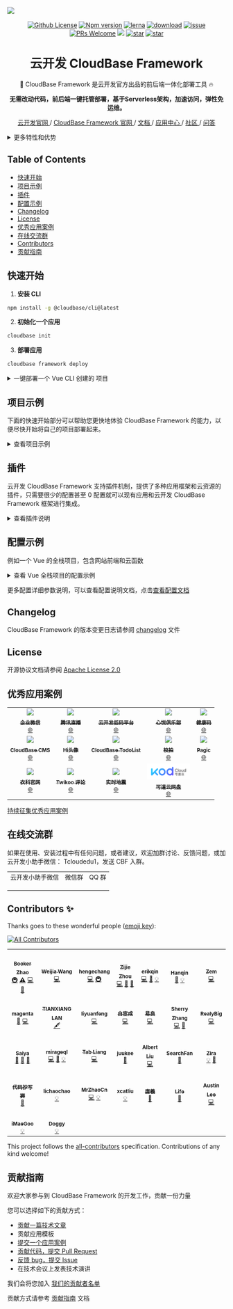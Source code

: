 <a href="https://github.com/Tencent/cloudbase-framework">![](https://main.qcloudimg.com/raw/d0f4f8cf03d1267c396eb4cf3570031b.png)</a>

<p align="center"><a href="/Tencent/cloudbase-framework/blob/master/LICENSE"><img src="https://img.shields.io/badge/license-Apache--2.0-blue" alt="Github License"></a> <a href="https://www.npmjs.com/package/@cloudbase/framework-core" rel="nofollow"><img src="https://img.shields.io/npm/v/@cloudbase/framework-core" alt="Npm version"></a> <a href="https://lernajs.io/" rel="nofollow"><img src="https://img.shields.io/badge/maintained%20with-lerna-cc00ff.svg" alt="lerna"></a> <a href="https://www.npmjs.com/package/@cloudbase/cli" rel="nofollow"><img src="https://img.shields.io/npm/dw/@cloudbase/framework-core" alt="download"></a> <a href="https://github.com/Tencent/cloudbase-framework/issues"><img src="https://img.shields.io/github/issues/Tencent/cloudbase-framework" alt="issue"></a> <a href="https://github.com/Tencent/cloudbase-framework/pulls"><img alt="PRs Welcome" src="https://img.shields.io/badge/PRs-welcome-brightgreen.svg"></a> <a href="https://github.com/Tencent/cloudbase-framework/actions?query=workflow%3ABaseline-Init"><img src="https://github.com/Tencent/cloudbase-framework/workflows/Baseline-Init/badge.svg"></a> <a href='https://gitee.com/TencentCloudBase/cloudbase-framework/stargazers'><img src='https://gitee.com/TencentCloudBase/cloudbase-framework/badge/star.svg?theme=dark' alt='star'></img></a> <a href="https://github.com/Tencent/cloudbase-framework"><img alt="star" src="https://img.shields.io/github/stars/Tencent/cloudbase-framework?style=social" ></a>
</p>
  
<h1 align="center">云开发 CloudBase Framework</h1>
<p align="center">
🚀 CloudBase Framework 是云开发官方出品的前后端一体化部署工具 🔥
</p>

<p align="center">
<b>无需改动代码，前后端一键托管部署，基于Serverless架构，加速访问，弹性免运维。</b>
</p>

<p align="center">
  <a href="https://cloudbase.net" target="_blank">
    云开发官网
  </a>
  / 
  <a href="https://cloudbase.net/framework.html" target="_blank">
    CloudBase Framework 官网
  </a>
  /
  <a href="https://docs.cloudbase.net/framework/" target="_blank">
    文档
  </a>
  / 
  <a href="https://cloudbase.net/marketplace.html" target="_blank">
    应用中心
  </a>
  /
  <a href="https://cloudbase.net/community.html" target="_blank">
    社区
  </a>
  /
  <a href="https://support.qq.com/products/148793" target="_blank">
    问答
  </a>
</p>

<details>
<summary>更多特性和优势</summary>

![](https://main.qcloudimg.com/raw/2e1f83c30bdea819b3a7d0c098353c9b.png)

![](https://main.qcloudimg.com/raw/ac39db57bcadce1a47d490935bd46c79.png)

![](https://main.qcloudimg.com/raw/18f05eadb428fb281a8ff78ae79087fe.png)

![](https://main.qcloudimg.com/raw/c821f21c3ff43d26db39cadf85957e94.png)

</details>

## Table of Contents

- [快速开始](#quick-start)
- [项目示例](#examples)
- [插件](#plugins)
- [配置示例](#conf)
- [Changelog](#changelog)
- [License](#license)
- [优秀应用案例](#user)
- [在线交流群](#community)
- [Contributors](#contributor)
- [贡献指南](#contribute)

## <a name="quick-start"></a> 快速开始

1. **安装 CLI**

```bash
npm install -g @cloudbase/cli@latest
```

2. **初始化一个应用**

```bash
cloudbase init
```

3. **部署应用**

```bash
cloudbase framework deploy
```

<details>
 <summary>一键部署一个 Vue CLI 创建的 项目</summary>

![](https://6678-fx-1259727701.tcb.qcloud.la/ezgif-4-ee79409c8665.gif)

</details>

## <a name="examples"></a>项目示例

下面的快速开始部分可以帮助您更快地体验 CloudBase Framework 的能力，以便尽快开始将自己的项目部署起来。

<details>
 <summary>查看项目示例</summary>

每一个例子都提供了一个 **部署按钮**，可以点击之后在云端一键部署，将应用安装在您的腾讯云开发环境中。同时我们也提供了对应的源代码，可以查看源代码，Clone 或者下载项目到本地进行修改，在本地通过 CloudBase CLI 进行一键部署。

<!-- START mdmod {replace: apps} -->
<table>

  <tr><td style="vertical-align: top;">
              <a target="_blank" style="min-height:100px; display:block;" href="https://github.com/TencentCloudBase-Marketplace/jenkins/tree/master/"><img width="80px;" src="https://7163-qcloud-tcb-console-1258344699.tcb.qcloud.la/cloudbase-cms/upload/2020-11-03/2nuqw5gbavvbp60r07ekxtq0r703a3tn-logo.png">
              <br />
              <b>Jenkins <img height="20px;" src="https://main.qcloudimg.com/raw/210d07b1f37b4483c116637e5830a804.svg"></b></a><br/>
              <p style="min-height: 60px;">Jenkins 是一个独立的开源软件项目，是基于 Java 开发的一种持续集成工具，用于监控持续重复的工作，旨在提供一个开放易用的软件平台，使软件的持续集成变成可能。 ，使用云托管,CFS云资源</p>
              <a href="https://console.cloud.tencent.com/tcb/env/index?action=CreateAndDeployCloudBaseProject&appUrl=https://github.com/TencentCloudBase-Marketplace/jenkins&workDir=" target="_blank"><img src="https://main.qcloudimg.com/raw/67f5a389f1ac6f3b4d04c7256438e44f.svg"/></a>
              <a target="_blank" href="https://github.com/TencentCloudBase-Marketplace/jenkins/tree/master/">
              </a>
              </td><td style="vertical-align: top;">
              <a target="_blank" style="min-height:100px; display:block;" href="https://github.com/TencentCloudBase/cloudbase-templates/tree/master/go-starter"><img width="80px;" src="https://7163-qcloud-tcb-console-1258344699.tcb.qcloud.la/uploads/1600676354450.png">
              <br />
              <b>Go 云函数 <img height="20px;" src="https://main.qcloudimg.com/raw/210d07b1f37b4483c116637e5830a804.svg"></b></a><br/>
              <p style="min-height: 60px;">快速搭建一个基于 GO 语言的简单、可靠、高效的应用 ，使用云函数云资源</p>
              <a href="https://console.cloud.tencent.com/tcb/env/index?action=CreateAndDeployCloudBaseProject&appUrl=https://github.com/TencentCloudBase/cloudbase-templates&workDir=go-starter" target="_blank"><img src="https://main.qcloudimg.com/raw/67f5a389f1ac6f3b4d04c7256438e44f.svg"/></a>
              <a target="_blank" href="https://github.com/TencentCloudBase/cloudbase-templates/tree/master/go-starter">
              </a>
              </td>
</tr>

  <tr><td style="vertical-align: top;">
              <a target="_blank" style="min-height:100px; display:block;" href="https://github.com/TencentCloudBase/cloudbase-templates/tree/master/java-starter"><img width="80px;" src="https://7163-qcloud-tcb-console-1258344699.tcb.qcloud.la/uploads/1600663876737.png">
              <br />
              <b>Java 云函数示例 <img height="20px;" src="https://main.qcloudimg.com/raw/210d07b1f37b4483c116637e5830a804.svg"></b></a><br/>
              <p style="min-height: 60px;">快速构建开放、极简 Java 应用框架 ，使用云函数云资源</p>
              <a href="https://console.cloud.tencent.com/tcb/env/index?action=CreateAndDeployCloudBaseProject&appUrl=https://github.com/TencentCloudBase/cloudbase-templates&workDir=java-starter" target="_blank"><img src="https://main.qcloudimg.com/raw/67f5a389f1ac6f3b4d04c7256438e44f.svg"/></a>
              <a target="_blank" href="https://github.com/TencentCloudBase/cloudbase-templates/tree/master/java-starter">
              </a>
              </td><td style="vertical-align: top;">
              <a target="_blank" style="min-height:100px; display:block;" href="https://github.com/TencentCloudBase/cloudbase-templates/tree/master/php-starter"><img width="80px;" src="https://7163-qcloud-tcb-console-1258344699.tcb.qcloud.la/uploads/1600662775076.png">
              <br />
              <b>PHP 云函数示例 <img height="20px;" src="https://main.qcloudimg.com/raw/210d07b1f37b4483c116637e5830a804.svg"></b></a><br/>
              <p style="min-height: 60px;">快速构建灵活、高效的 PHP 应用框架 ，使用云函数云资源</p>
              <a href="https://console.cloud.tencent.com/tcb/env/index?action=CreateAndDeployCloudBaseProject&appUrl=https://github.com/TencentCloudBase/cloudbase-templates&workDir=php-starter" target="_blank"><img src="https://main.qcloudimg.com/raw/67f5a389f1ac6f3b4d04c7256438e44f.svg"/></a>
              <a target="_blank" href="https://github.com/TencentCloudBase/cloudbase-templates/tree/master/php-starter">
              </a>
              </td>
</tr>

  <tr><td style="vertical-align: top;">
              <a target="_blank" style="min-height:100px; display:block;" href="https://github.com/TencentCloudBase/cloudbase-templates/tree/master/taro-starter"><img width="80px;" src="https://7163-qcloud-tcb-console-1258344699.tcb.qcloud.la/uploads/1600672235661.png">
              <br />
              <b>Taro 应用 <img height="20px;" src="https://main.qcloudimg.com/raw/210d07b1f37b4483c116637e5830a804.svg"></b></a><br/>
              <p style="min-height: 60px;">快速构建 Taro 全栈应用框架 ，使用云函数, 静态托管云资源</p>
              <a href="https://console.cloud.tencent.com/tcb/env/index?action=CreateAndDeployCloudBaseProject&appUrl=https://github.com/TencentCloudBase/cloudbase-templates&workDir=taro-starter" target="_blank"><img src="https://main.qcloudimg.com/raw/67f5a389f1ac6f3b4d04c7256438e44f.svg"/></a>
              <a target="_blank" href="https://github.com/TencentCloudBase/cloudbase-templates/tree/master/taro-starter">
              </a>
              </td><td style="vertical-align: top;">
              <a target="_blank" style="min-height:100px; display:block;" href="https://github.com/TencentCloudBase/cloudbase-templates/tree/master/omi-starter"><img width="80px;" src="https://7163-qcloud-tcb-console-1258344699.tcb.qcloud.la/uploads/1600670706144.svg">
              <br />
              <b>Omi 应用 <img height="20px;" src="https://main.qcloudimg.com/raw/210d07b1f37b4483c116637e5830a804.svg"></b></a><br/>
              <p style="min-height: 60px;">快速构建一个跨框架的 Omi 应用 ，使用云函数, 静态托管云资源</p>
              <a href="https://console.cloud.tencent.com/tcb/env/index?action=CreateAndDeployCloudBaseProject&appUrl=https://github.com/TencentCloudBase/cloudbase-templates&workDir=omi-starter" target="_blank"><img src="https://main.qcloudimg.com/raw/67f5a389f1ac6f3b4d04c7256438e44f.svg"/></a>
              <a target="_blank" href="https://github.com/TencentCloudBase/cloudbase-templates/tree/master/omi-starter">
              </a>
              </td>
</tr>

  <tr><td style="vertical-align: top;">
              <a target="_blank" style="min-height:100px; display:block;" href="https://github.com/TencentCloudBase/cloudbase-templates/tree/master/dart"><img width="80px;" src="https://7163-qcloud-tcb-console-1258344699.tcb.qcloud.la/uploads/1600665868642.png">
              <br />
              <b>Aqueduct (Dart Server) 云托管 <img height="20px;" src="https://main.qcloudimg.com/raw/210d07b1f37b4483c116637e5830a804.svg"></b></a><br/>
              <p style="min-height: 60px;">快速构建一个包含多线程 HTTP 服务器框架的 Aqueduct 云托管实例 ，使用云数据库, 云托管云资源</p>
              <a href="https://console.cloud.tencent.com/tcb/env/index?action=CreateAndDeployCloudBaseProject&appUrl=https://github.com/TencentCloudBase/cloudbase-templates&workDir=dart" target="_blank"><img src="https://main.qcloudimg.com/raw/67f5a389f1ac6f3b4d04c7256438e44f.svg"/></a>
              <a target="_blank" href="https://github.com/TencentCloudBase/cloudbase-templates/tree/master/dart">
              </a>
              </td><td style="vertical-align: top;">
              <a target="_blank" style="min-height:100px; display:block;" href="https://github.com/TencentCloudBase-Marketplace/nextcloud/tree/master/"><img width="80px;" src="https://7163-qcloud-tcb-console-1258344699.tcb.qcloud.la/cloudbase-cms/upload/2020-11-03/y9xcq0xi631eszidmmsiih3inspwl83b-logo.png">
              <br />
              <b>Nextcloud <img height="20px;" src="https://main.qcloudimg.com/raw/210d07b1f37b4483c116637e5830a804.svg"></b></a><br/>
              <p style="min-height: 60px;">Nextcloud 是一套个人云存储解决方案，内置了图片相册、日历联系人、文件管理、RSS 阅读等丰富的应用。 ，使用云托管,CynosDB,CFS云资源</p>
              <a href="https://console.cloud.tencent.com/tcb/env/index?action=CreateAndDeployCloudBaseProject&appUrl=https://github.com/TencentCloudBase-Marketplace/nextcloud&workDir=" target="_blank"><img src="https://main.qcloudimg.com/raw/67f5a389f1ac6f3b4d04c7256438e44f.svg"/></a>
              <a target="_blank" href="https://github.com/TencentCloudBase-Marketplace/nextcloud/tree/master/">
              </a>
              </td>
</tr>

  <tr><td style="vertical-align: top;">
              <a target="_blank" style="min-height:100px; display:block;" href="https://github.com/TencentCloudBase/cloudbase-templates/tree/master/vuepress"><img width="80px;" src="https://7163-qcloud-tcb-console-1258344699.tcb.qcloud.la/uploads/1600664138327.png">
              <br />
              <b>VuePress 网站应用 <img height="20px;" src="https://main.qcloudimg.com/raw/210d07b1f37b4483c116637e5830a804.svg"></b></a><br/>
              <p style="min-height: 60px;">快速构建基于 VuePress 的网站应用 ，使用静态托管云资源</p>
              <a href="https://console.cloud.tencent.com/tcb/env/index?action=CreateAndDeployCloudBaseProject&appUrl=https://github.com/TencentCloudBase/cloudbase-templates&workDir=vuepress" target="_blank"><img src="https://main.qcloudimg.com/raw/67f5a389f1ac6f3b4d04c7256438e44f.svg"/></a>
              <a target="_blank" href="https://github.com/TencentCloudBase/cloudbase-templates/tree/master/vuepress">
              </a>
              </td><td style="vertical-align: top;">
              <a target="_blank" style="min-height:100px; display:block;" href="https://github.com/TencentCloudBase/cloudbase-templates/tree/master/nest-starter"><img width="80px;" src="https://7163-qcloud-tcb-console-1258344699.tcb.qcloud.la/uploads/1600434436206.png">
              <br />
              <b>Nest 应用 <img height="20px;" src="https://main.qcloudimg.com/raw/210d07b1f37b4483c116637e5830a804.svg"></b></a><br/>
              <p style="min-height: 60px;">快速构建一种渐进式的 Node.js 框架，用于构建高效、可靠、可扩展的服务器端应用 ，使用云函数云资源</p>
              <a href="https://console.cloud.tencent.com/tcb/env/index?action=CreateAndDeployCloudBaseProject&appUrl=https://github.com/TencentCloudBase/cloudbase-templates&workDir=nest-starter" target="_blank"><img src="https://main.qcloudimg.com/raw/67f5a389f1ac6f3b4d04c7256438e44f.svg"/></a>
              <a target="_blank" href="https://github.com/TencentCloudBase/cloudbase-templates/tree/master/nest-starter">
              </a>
              </td>
</tr>

  <tr><td style="vertical-align: top;">
              <a target="_blank" style="min-height:100px; display:block;" href="https://github.com/TencentCloudBase/cloudbase-templates/tree/master/egg-starter"><img width="80px;" src="https://7163-qcloud-tcb-console-1258344699.tcb.qcloud.la/uploads/1600661476916.png">
              <br />
              <b>Egg 应用 <img height="20px;" src="https://main.qcloudimg.com/raw/210d07b1f37b4483c116637e5830a804.svg"></b></a><br/>
              <p style="min-height: 60px;">快速构建基于 Node.js 和 Koa 的 Egg 企业框架及应用 ，使用云函数云资源</p>
              <a href="https://console.cloud.tencent.com/tcb/env/index?action=CreateAndDeployCloudBaseProject&appUrl=https://github.com/TencentCloudBase/cloudbase-templates&workDir=egg-starter" target="_blank"><img src="https://main.qcloudimg.com/raw/67f5a389f1ac6f3b4d04c7256438e44f.svg"/></a>
              <a target="_blank" href="https://github.com/TencentCloudBase/cloudbase-templates/tree/master/egg-starter">
              </a>
              </td><td style="vertical-align: top;">
              <a target="_blank" style="min-height:100px; display:block;" href="https://github.com/TencentCloudBase/cloudbase-templates/tree/master/next-ssr"><img width="80px;" src="https://7163-qcloud-tcb-console-1258344699.tcb.qcloud.la/uploads/1600742226934.png">
              <br />
              <b>Next SSR 应用 <img height="20px;" src="https://main.qcloudimg.com/raw/210d07b1f37b4483c116637e5830a804.svg"></b></a><br/>
              <p style="min-height: 60px;">快速构建一个简单、智能、静态和服务器混合渲染的应用框架 ，使用云函数, 静态托管云资源</p>
              <a href="https://console.cloud.tencent.com/tcb/env/index?action=CreateAndDeployCloudBaseProject&appUrl=https://github.com/TencentCloudBase/cloudbase-templates&workDir=next-ssr" target="_blank"><img src="https://main.qcloudimg.com/raw/67f5a389f1ac6f3b4d04c7256438e44f.svg"/></a>
              <a target="_blank" href="https://github.com/TencentCloudBase/cloudbase-templates/tree/master/next-ssr">
              </a>
              </td>
</tr>

  <tr><td style="vertical-align: top;">
              <a target="_blank" style="min-height:100px; display:block;" href="https://github.com/TencentCloudBase/cloudbase-templates/tree/master/express-starter"><img width="80px;" src="https://7163-qcloud-tcb-console-1258344699.tcb.qcloud.la/uploads/1600680114724.png">
              <br />
              <b>Express 应用 <img height="20px;" src="https://main.qcloudimg.com/raw/210d07b1f37b4483c116637e5830a804.svg"></b></a><br/>
              <p style="min-height: 60px;">快速构建开放、极简 Web 应用框架 ，使用云函数云资源</p>
              <a href="https://console.cloud.tencent.com/tcb/env/index?action=CreateAndDeployCloudBaseProject&appUrl=https://github.com/TencentCloudBase/cloudbase-templates&workDir=express-starter" target="_blank"><img src="https://main.qcloudimg.com/raw/67f5a389f1ac6f3b4d04c7256438e44f.svg"/></a>
              <a target="_blank" href="https://github.com/TencentCloudBase/cloudbase-templates/tree/master/express-starter">
              </a>
              </td><td style="vertical-align: top;">
              <a target="_blank" style="min-height:100px; display:block;" href="https://github.com/TencentCloudBase-Marketplace/bitwarden/tree/master/"><img width="80px;" src="https://7163-qcloud-tcb-console-1258344699.tcb.qcloud.la/cloudbase-cms/upload/2020-11-03/tkihwimznvpge0lg1i8d96bjo3cr3hiz-logo.png">
              <br />
              <b>Bitwarden <img height="20px;" src="https://main.qcloudimg.com/raw/210d07b1f37b4483c116637e5830a804.svg"></b></a><br/>
              <p style="min-height: 60px;">Bitwarden 是一款自由且开源的密码管理服务，用户可在加密的保管库中存储敏感信息（例如网站登录凭据）。Bitwarden 平台提供有多种客户端应用程序，包括网页用户界面、桌面应用，浏览器扩展、移动应用以及命令行界面。 ，使用云托管,CFS云资源</p>
              <a href="https://console.cloud.tencent.com/tcb/env/index?action=CreateAndDeployCloudBaseProject&appUrl=https://github.com/TencentCloudBase-Marketplace/bitwarden&workDir=" target="_blank"><img src="https://main.qcloudimg.com/raw/67f5a389f1ac6f3b4d04c7256438e44f.svg"/></a>
              <a target="_blank" href="https://github.com/TencentCloudBase-Marketplace/bitwarden/tree/master/">
              </a>
              </td>
</tr>

</table>

点击进入[应用中心](https://cloudbase.net/marketplace.html)查看更多应用

<!-- END mdmod -->

</details>

## <a name="plugins"></a>插件

云开发 CloudBase Framework 支持插件机制，提供了多种应用框架和云资源的插件，只需要很少的配置甚至 0 配置就可以现有应用和云开发 CloudBase Framework 框架进行集成。

<details>
 <summary>查看插件说明</summary

插件可以处理应用中的一些独立单元的构建、部署、开发、调试等流程。例如 website 插件可以处理静态网站等单元，node 插件可以处理 koa 、express 等 node 应用。插件可以组合使用。

插件的配置写在 cloudbaserc 文件中，目前仅支持 JSON 文件，后续会支持 YAML。

请参考完整的[插件文档](https://docs.cloudbase.net/framework/plugins/)

插件的配置可以手动填写，也可以自动生成，目前针对前端框架支持自动识别填写插件。

### 自动检测生成插件配置流程

可以在项目目录下直接运行 `cloudbase` 命令进行自动检测生成插件配置文件并部署

```
cloudbase


✔ 是否使用云开发部署当前项目 <Projects/test/test-vue> ？ (Y/n) · true
✔ 选择关联环境 · webpage - [webpage:按量计费]
   ______ __                   __ ____
  / ____// /____   __  __ ____/ // __ ) ____ _ _____ ___
 / /    / // __ \ / / / // __  // __  |/ __ `// ___// _ \
/ /___ / // /_/ // /_/ // /_/ // /_/ // /_/ /(__  )/  __/
\_________\____/ \__,_/ \__,_//_____/ \__,_//____/ \___/       __
   / ____/_____ ____ _ ____ ___   ___  _      __ ____   _____ / /__
  / /_   / ___// __ `// __ `__ \ / _ \| | /| / // __ \ / ___// //_/
 / __/  / /   / /_/ // / / / / //  __/| |/ |/ // /_/ // /   / ,<
/_/    /_/    \__,_//_/ /_/ /_/ \___/ |__/|__/ \____//_/   /_/|_|


 CloudBase Framework  info     Version v1.2.10
 CloudBase Framework  info     Github: https://github.com/Tencent/cloudbase-framework

 CloudBase Framework  info     EnvId webpage
? 检测到当前项目包含 Vue.js 项目

  🔨 构建脚本 `npm run build`
  📦 本地静态文件目录 `dist`

  是否需要修改默认配置 No
? 请输入应用唯一标识(支持大小写字母数字及连字符, 同一账号下不能相同) test-vue
? 是否需要保存当前项目配置，保存配置之后下次不会再次询问 Yes
 CloudBase Framework  info     📦 install plugins
```

### 目前支持的插件列表

<!-- START mdmod {replace: plugins} -->

| 插件链接                                                                                                                                                                                                 | 插件                                                                                                                                    | 最新版本                                                                                                                                                  | 插件介绍                                            |
| -------------------------------------------------------------------------------------------------------------------------------------------------------------------------------------------------------- | --------------------------------------------------------------------------------------------------------------------------------------- | --------------------------------------------------------------------------------------------------------------------------------------------------------- | --------------------------------------------------- |
| <a href="https://github.com/Tencent/cloudbase-framework/tree/master/packages/framework-plugin-website"><img width="200" src="https://main.qcloudimg.com/raw/abbc0f23ee92e8f4665ab316b6126d33.jpg"></a>   | [@cloudbase/framework-plugin-website](https://github.com/Tencent/cloudbase-framework/tree/master/packages/framework-plugin-website)     | [![Npm version](https://img.shields.io/npm/v/@cloudbase/framework-plugin-website)](https://www.npmjs.com/package/@cloudbase/framework-plugin-website)     | 一键部署网站应用                                    |
| <a href="https://github.com/Tencent/cloudbase-framework/tree/master/packages/framework-plugin-node"><img width="200" src="https://main.qcloudimg.com/raw/80526dcba2f27ed2619ac43b9b623d5a.jpg"></a>      | [@cloudbase/framework-plugin-node](https://github.com/Tencent/cloudbase-framework/tree/master/packages/framework-plugin-node)           | [![Npm version](https://img.shields.io/npm/v/@cloudbase/framework-plugin-node)](https://www.npmjs.com/package/@cloudbase/framework-plugin-node)           | 一键部署 Node 应用（支持底层部署为函数或者 云托管） |
| <a href="https://github.com/Tencent/cloudbase-framework/tree/master/packages/framework-plugin-nuxt"><img width="200" src="https://main.qcloudimg.com/raw/6d48ab8bc29c38558cd258b28b14f94e.jpg"></a>      | [@cloudbase/framework-plugin-nuxt](https://github.com/Tencent/cloudbase-framework/tree/master/packages/framework-plugin-nuxt)           | [![Npm version](https://img.shields.io/npm/v/@cloudbase/framework-plugin-nuxt)](https://www.npmjs.com/package/@cloudbase/framework-plugin-nuxt)           | 一键部署 Nuxt SSR 应用                              |
| <a href="https://github.com/Tencent/cloudbase-framework/tree/master/packages/framework-plugin-function"><img width="200" src="https://main.qcloudimg.com/raw/2cd529a816464f59684515f73b0a5622.jpg"></a>  | [@cloudbase/framework-plugin-function](https://github.com/Tencent/cloudbase-framework/tree/master/packages/framework-plugin-function)   | [![Npm version](https://img.shields.io/npm/v/@cloudbase/framework-plugin-function)](https://www.npmjs.com/package/@cloudbase/framework-plugin-function)   | 一键部署函数资源                                    |
| <a href="https://github.com/Tencent/cloudbase-framework/tree/master/packages/framework-plugin-container"><img width="200" src="https://main.qcloudimg.com/raw/7e5e467a45bdfb5f5f4cc2eb27ea71bb.jpg"></a> | [@cloudbase/framework-plugin-container](https://github.com/Tencent/cloudbase-framework/tree/master/packages/framework-plugin-container) | [![Npm version](https://img.shields.io/npm/v/@cloudbase/framework-plugin-container)](https://www.npmjs.com/package/@cloudbase/framework-plugin-container) | 一键部署云托管容器服务                              |
| <a href="https://github.com/Tencent/cloudbase-framework/tree/master/packages/framework-plugin-dart"><img width="200" src="https://main.qcloudimg.com/raw/fabde81e6232f0eccf4914721ee2a55c.jpg"></a>      | [@cloudbase/framework-plugin-dart](https://github.com/Tencent/cloudbase-framework/tree/master/packages/framework-plugin-dart)           | [![Npm version](https://img.shields.io/npm/v/@cloudbase/framework-plugin-dart)](https://www.npmjs.com/package/@cloudbase/framework-plugin-dart)           | 一键部署 Dart 应用                                  |
| <a href="https://github.com/Tencent/cloudbase-framework/tree/master/packages/framework-plugin-database"><img width="200" src="https://main.qcloudimg.com/raw/41a9bd0e62c638ab40cb8b8cba26696b.jpg"></a>  | [@cloudbase/framework-plugin-database](https://github.com/Tencent/cloudbase-framework/tree/master/packages/framework-plugin-database)   | [![Npm version](https://img.shields.io/npm/v/@cloudbase/framework-plugin-database)](https://www.npmjs.com/package/@cloudbase/framework-plugin-database)   | 一键声明式部署云开发 NoSQL 云数据库                 |
| <a href="https://github.com/Tencent/cloudbase-framework/tree/master/packages/framework-plugin-deno"><img width="200" src="https://main.qcloudimg.com/raw/70429911e53a56366c39e11f5596e790.jpg"></a>      | [@cloudbase/framework-plugin-deno](https://github.com/Tencent/cloudbase-framework/tree/master/packages/framework-plugin-deno)           | [![Npm version](https://img.shields.io/npm/v/@cloudbase/framework-plugin-deno)](https://www.npmjs.com/package/@cloudbase/framework-plugin-deno)           | 一键部署 Deno 应用                                  |
| <a href="https://github.com/Tencent/cloudbase-framework/tree/master/packages/framework-plugin-next"><img width="200" src="https://main.qcloudimg.com/raw/484de9a30676fb6ede6078622eea0274.png"></a>      | [@cloudbase/framework-plugin-next](https://github.com/Tencent/cloudbase-framework/tree/master/packages/framework-plugin-next)           | [![Npm version](https://img.shields.io/npm/v/@cloudbase/framework-plugin-next)](https://www.npmjs.com/package/@cloudbase/framework-plugin-next)           | 一键部署 Next SSR 应用                              |
| <a href="https://github.com/Tencent/cloudbase-framework/tree/master/packages/framework-plugin-mp"><img width="200" src="https://main.qcloudimg.com/raw/3de9cef4b6ac7c72f9519f13d063fc13.jpg"></a>        | [@cloudbase/framework-plugin-mp](https://github.com/Tencent/cloudbase-framework/tree/master/packages/framework-plugin-mp)               | [![Npm version](https://img.shields.io/npm/v/@cloudbase/framework-plugin-mp)](https://www.npmjs.com/package/@cloudbase/framework-plugin-mp)               | 一键部署微信小程序应用                              |
| <a href="https://github.com/Tencent/cloudbase-framework/tree/master/packages/framework-plugin-auth"><img width="200" src="https://main.qcloudimg.com/raw/8f7534f7f3a3f3a8df2cf861040f6a8c.jpg"></a>      | [@cloudbase/framework-plugin-auth](https://github.com/Tencent/cloudbase-framework/tree/master/packages/framework-plugin-auth)           | [![Npm version](https://img.shields.io/npm/v/@cloudbase/framework-plugin-auth)](https://www.npmjs.com/package/@cloudbase/framework-plugin-auth)           | 一键设置登录配置                                    |

<!-- 新增/删除/修改插件信息，请修改 community/plugins/index.json，然后执行 npm run build:markdown-->

<!-- END mdmod -->

</details>

## <a name="conf"></a> 配置示例

例如一个 Vue 的全栈项目，包含网站前端和云函数

<details>
 <summary>查看 Vue 全栈项目的配置示例</summary>

可以在在项目下手动创建一个 `cloudbaserc.json`，填写如下配置文件，调用 `cloudbase framework deploy` 进行部署

或者直接运行 `cloudbase` 来进行自动检测并部署

```json
{
  "envId": "{{env}}",
  "framework": {
    "plugins": {
      "client": {
        "use": "@cloudbase/framework-plugin-website",
        "inputs": {
          "buildCommand": "npm run build",
          "outputPath": "dist"
        }
      },
      "server": {
        "use": "@cloudbase/framework-plugin-function",
        "inputs": {
          "functionRootPath": "cloudfunctions",
          "functions": [
            {
              "name": "helloworld",
              "config": {
                "timeout": 5,
                "envVariables": {},
                "runtime": "Nodejs10.15",
                "memorySize": 128
              }
            }
          ]
        }
      }
    }
  }
}
```

</details>

更多配置详细参数说明，可以查看配置说明文档，点击[查看配置文档](https://docs.cloudbase.net/framework/config.html)

## <a name="changelog"></a> Changelog

CloudBase Framework 的版本变更日志请参阅 [changelog](https://github.com/Tencent/cloudbase-framework/blob/master/CHANGELOG.md) 文件

## <a name="license"></a>License

开源协议文档请参阅 [Apache License 2.0](https://github.com/Tencent/cloudbase-framework/blob/master/LICENSE)

## <a name="user"></a> 优秀应用案例

<!-- START mdmod {replace: usercases} -->

<table>

  <tr><td align="center"><a target="_blank" href="https://work.weixin.qq.com/"><img width="100px;" src="https://main.qcloudimg.com/raw/594c677f67fa352a1b0c73cdc31c88f1.jpg"><br /><sub><b>企业微信</b></sub></a><br/><a target="_blank" href="https://work.weixin.qq.com/">🌐</a></td><td align="center"><a target="_blank" href="https://ilive.qq.com/"><img width="100px;" src="https://nowpic.gtimg.com/feeds_pic/ajNVdqHZLLCSibq1Mbc4x7v3q63wjgXdKJUbUuynLCj1RUbuu0yOvdw/"><br /><sub><b>腾讯直播</b></sub></a><br/><a target="_blank" href="https://ilive.qq.com/">🌐</a></td><td align="center"><a target="_blank" href="https://cloud.tencent.com/product/lowcode"><img width="100px;" src="https://main.qcloudimg.com/raw/fe8883203548358b9a337bc07723796b.png"><br /><sub><b>云开发低码平台</b></sub></a><br/><a target="_blank" href="https://cloud.tencent.com/product/lowcode">🌐</a></td><td align="center"><a target="_blank" href="https://xinyue.qq.com/"><img width="100px;" src="https://main.qcloudimg.com/raw/5f4bc0fc5cb7525baf6b43732e0389c8.png"><br /><sub><b>心悦俱乐部</b></sub></a><br/><a target="_blank" href="https://xinyue.qq.com/">🌐</a></td><td align="center"><a target="_blank" href="https://cloud.tencent.com/"><img width="100px;" src="https://main.qcloudimg.com/raw/715269aa213967150d4508a5fe81d666.png"><br /><sub><b>健康码</b></sub></a><br/><a target="_blank" href="https://cloud.tencent.com/">🌐</a></td>
</tr>

  <tr><td align="center"><a target="_blank" href="https://github.com/TencentCloudBase/cloudbase-extension-cms"><img width="100px;" src="https://main.qcloudimg.com/raw/d56f7877c8fec451718459a3aa8bbc9a.png"><br /><sub><b>CloudBase CMS</b></sub></a><br/><a target="_blank" href="https://cms-demo-1252710547.tcloudbaseapp.com/#/login">🌐</a></td><td align="center"><a target="_blank" href="https://github.com/hi-our/hi-face"><img width="100px;" src="https://image-hosting.xiaoxili.com/img/img/20200920/eca5f4fa2f7f5512fe236d5dfd05f1c0-b879e7.jpg"><br /><sub><b>Hi头像</b></sub></a><br/><a target="_blank" href="https://face.xiaoxili.com">🌐</a></td><td align="center"><a target="_blank" href="https://github.com/TCloudBase/WEB-TodoList-framework"><img width="100px;" src="https://main.qcloudimg.com/raw/d56f7877c8fec451718459a3aa8bbc9a.png"><br /><sub><b>CloudBase TodoList</b></sub></a><br/><a target="_blank" href="https://acc.cloudbase.vip/todo">🌐</a></td><td align="center"><a target="_blank" href="https://github.com/1377283509/CampusShooting"><img width="100px;" src="https://gitee.com/cc_li/images/raw/master/2020/11/04/221549.jpeg"><br /><sub><b>校拍</b></sub></a><br/><a target="_blank" href="">🌐</a></td><td align="center"><a target="_blank" href="https://github.com/xcatliu/pagic"><img width="100px;" src="https://pagic.org/assets/pagic_logo.png"><br /><sub><b>Pagic</b></sub></a><br/><a target="_blank" href="">🌐</a></td>
</tr>

  <tr><td align="center"><a target="_blank" href="https://www.hzecool.com/"><img width="100px;" src="https://main.qcloudimg.com/raw/d56f7877c8fec451718459a3aa8bbc9a.png"><br /><sub><b>衣科官网</b></sub></a><br/><a target="_blank" href="https://www.hzecool.com/">🌐</a></td><td align="center"><a target="_blank" href="https://github.com/imaegoo/twikoo"><img width="100px;" src="https://696d-imaegoo-16fe3d-1252243992.tcb.qcloud.la/logo/twikoo.png"><br /><sub><b>Twikoo 评论</b></sub></a><br/><a target="_blank" href="https://twikoo.js.org/">🌐</a></td><td align="center"><a target="_blank" href=""><img width="100px;" src="https://6f6e-one-f81300-1255396116.tcb.qcloud.la/quake_qr.jpg"><br /><sub><b>实时地震</b></sub></a><br/><a target="_blank" href="">🌐</a></td><td align="center"><a target="_blank" href="https://github.com/Handsomedoggy/KodExplorer"><img width="100px;" src="https://github.com/Handsomedoggy/KodExplorer/blob/master/logo.png"><br /><sub><b>可道云网盘</b></sub></a><br/><a target="_blank" href="">🌐</a></td>
</tr>

</table>

[持续征集优秀应用案例](https://github.com/Tencent/cloudbase-framework/issues/91)

<!-- END mdmod -->

## <a name="community"></a> 在线交流群

如果在使用、安装过程中有任何问题，或者建议，欢迎加群讨论、反馈问题，或加云开发小助手微信： Tcloudedu1，发送 CBF 入群。

<table>
  <tr>
    <td>
    云开发小助手微信
    <br>
    <img src="https://main.qcloudimg.com/raw/d2092f06d0c25cbbdde1f699f9b4b3b1.png" width="100px;" alt=""/>
    </td>
   <td>
      微信群
      <br>
      <img src="https://main.qcloudimg.com/raw/fa63b5efa17e60c93d91dcec18e9e4d9.png" width="100px;" alt=""/>
    </td>
    <td>
      QQ 群
      <br>
      <img src="https://main.qcloudimg.com/raw/52e3e5062e01cc9058689138c9e8f02f.jpg" width="100px;" alt=""/>
    </td>
  </tr>
</table>

## <a name="contributor"></a> Contributors ✨

Thanks goes to these wonderful people ([emoji key](https://allcontributors.org/docs/en/emoji-key)):

<!-- ALL-CONTRIBUTORS-BADGE:START - Do not remove or modify this section -->

[![All Contributors](https://img.shields.io/badge/all_contributors-30-orange.svg?style=flat-square)](#contributors-)

<!-- ALL-CONTRIBUTORS-BADGE:END -->

<!-- ALL-CONTRIBUTORS-LIST:START - Do not remove or modify this section -->
<!-- prettier-ignore-start -->
<!-- markdownlint-disable -->
<table>
  <tr>
    <td align="center"><a href="http://bookerzhao.com"><img src="https://avatars2.githubusercontent.com/u/7686861?v=4" width="100px;" alt=""/><br /><sub><b>Booker Zhao</b></sub></a><br /><a href="#infra-binggg" title="Infrastructure (Hosting, Build-Tools, etc)">🚇</a> <a href="https://github.com/Tencent/cloudbase-framework/commits?author=binggg" title="Tests">⚠️</a> <a href="https://github.com/Tencent/cloudbase-framework/commits?author=binggg" title="Code">💻</a> <a href="#plugin-binggg" title="Plugin/utility libraries">🔌</a></td>
    <td align="center"><a href="https://twitter.com/_WeijiaWang_"><img src="https://avatars0.githubusercontent.com/u/10933333?v=4" width="100px;" alt=""/><br /><sub><b>Weijia Wang</b></sub></a><br /><a href="https://github.com/Tencent/cloudbase-framework/commits?author=starkwang" title="Code">💻</a></td>
    <td align="center"><a href="https://github.com/chhpt"><img src="https://avatars2.githubusercontent.com/u/19288423?v=4" width="100px;" alt=""/><br /><sub><b>hengechang</b></sub></a><br /><a href="https://github.com/Tencent/cloudbase-framework/commits?author=chhpt" title="Code">💻</a> <a href="#infra-chhpt" title="Infrastructure (Hosting, Build-Tools, etc)">🚇</a></td>
    <td align="center"><a href="https://github.com/lt5c"><img src="https://avatars0.githubusercontent.com/u/9676050?v=4" width="100px;" alt=""/><br /><sub><b>Zijie Zhou</b></sub></a><br /><a href="https://github.com/Tencent/cloudbase-framework/commits?author=lt5c" title="Code">💻</a> <a href="#plugin-lt5c" title="Plugin/utility libraries">🔌</a> <a href="#talk-lt5c" title="Talks">📢</a></td>
    <td align="center"><a href="http://www.qinmudi.cn/"><img src="https://avatars1.githubusercontent.com/u/2224413?v=4" width="100px;" alt=""/><br /><sub><b>erikqin</b></sub></a><br /><a href="https://github.com/Tencent/cloudbase-framework/commits?author=qinmudi" title="Code">💻</a> <a href="#maintenance-qinmudi" title="Maintenance">🚧</a> <a href="#example-qinmudi" title="Examples">💡</a></td>
    <td align="center"><a href="https://www.xiaoxili.com/"><img src="https://avatars3.githubusercontent.com/u/6348297?v=4" width="100px;" alt=""/><br /><sub><b>Hanqin</b></sub></a><br /><a href="https://github.com/Tencent/cloudbase-framework/issues?q=author%3Ashenghanqin" title="Bug reports">🐛</a> <a href="#example-shenghanqin" title="Examples">💡</a></td>
    <td align="center"><a href="https://github.com/zemzheng"><img src="https://avatars3.githubusercontent.com/u/650956?v=4" width="100px;" alt=""/><br /><sub><b>Zem</b></sub></a><br /><a href="https://github.com/Tencent/cloudbase-framework/commits?author=zemzheng" title="Code">💻</a></td>
  </tr>
  <tr>
    <td align="center"><a href="https://github.com/magentaqin"><img src="https://avatars0.githubusercontent.com/u/30370223?v=4" width="100px;" alt=""/><br /><sub><b>magenta</b></sub></a><br /><a href="#blog-magentaqin" title="Blogposts">📝</a> <a href="https://github.com/Tencent/cloudbase-framework/commits?author=magentaqin" title="Code">💻</a></td>
    <td align="center"><a href="https://github.com/SmartCodeDavid"><img src="https://avatars0.githubusercontent.com/u/30002112?v=4" width="100px;" alt=""/><br /><sub><b>TIANXIANG LAN</b></sub></a><br /><a href="#content-SmartCodeDavid" title="Content">🖋</a></td>
    <td align="center"><a href="https://github.com/fanyegong"><img src="https://avatars0.githubusercontent.com/u/12660343?v=4" width="100px;" alt=""/><br /><sub><b>liyuanfeng</b></sub></a><br /><a href="https://github.com/Tencent/cloudbase-framework/commits?author=fanyegong" title="Code">💻</a></td>
    <td align="center"><a href="https://www.ixiqin.com/"><img src="https://avatars1.githubusercontent.com/u/13283837?v=4" width="100px;" alt=""/><br /><sub><b>白宦成</b></sub></a><br /><a href="https://github.com/Tencent/cloudbase-framework/commits?author=bestony" title="Code">💻</a></td>
    <td align="center"><a href="https://yiliang.site"><img src="https://avatars0.githubusercontent.com/u/11473889?v=4" width="100px;" alt=""/><br /><sub><b>易良</b></sub></a><br /><a href="https://github.com/Tencent/cloudbase-framework/commits?author=yiliang114" title="Code">💻</a></td>
    <td align="center"><a href="https://github.com/shryzhang"><img src="https://avatars1.githubusercontent.com/u/18062954?v=4" width="100px;" alt=""/><br /><sub><b>Sherry Zhang</b></sub></a><br /><a href="https://github.com/Tencent/cloudbase-framework/commits?author=shryzhang" title="Code">💻</a> <a href="#blog-shryzhang" title="Blogposts">📝</a></td>
    <td align="center"><a href="https://github.com/Realybig"><img src="https://avatars3.githubusercontent.com/u/10878451?v=4" width="100px;" alt=""/><br /><sub><b>RealyBig</b></sub></a><br /><a href="https://github.com/Tencent/cloudbase-framework/commits?author=Realybig" title="Code">💻</a></td>
  </tr>
  <tr>
    <td align="center"><a href="http://evecalm.com"><img src="https://avatars2.githubusercontent.com/u/1655294?v=4" width="100px;" alt=""/><br /><sub><b>Saiya</b></sub></a><br /><a href="#talk-oe" title="Talks">📢</a> <a href="https://github.com/Tencent/cloudbase-framework/issues?q=author%3Aoe" title="Bug reports">🐛</a> <a href="#blog-oe" title="Blogposts">📝</a></td>
    <td align="center"><a href="https://github.com/mirageql"><img src="https://avatars1.githubusercontent.com/u/69442876?v=4" width="100px;" alt=""/><br /><sub><b>mirageql</b></sub></a><br /><a href="https://github.com/Tencent/cloudbase-framework/commits?author=mirageql" title="Code">💻</a> <a href="#blog-mirageql" title="Blogposts">📝</a> <a href="#example-mirageql" title="Examples">💡</a></td>
    <td align="center"><a href="https://github.com/TabSpace"><img src="https://avatars0.githubusercontent.com/u/550449?v=4" width="100px;" alt=""/><br /><sub><b>Tab Liang</b></sub></a><br /><a href="https://github.com/Tencent/cloudbase-framework/commits?author=TabSpace" title="Code">💻</a></td>
    <td align="center"><a href="https://github.com/juukee"><img src="https://avatars0.githubusercontent.com/u/28680837?v=4" width="100px;" alt=""/><br /><sub><b>juukee</b></sub></a><br /><a href="https://github.com/Tencent/cloudbase-framework/issues?q=author%3Ajuukee" title="Bug reports">🐛</a></td>
    <td align="center"><a href="https://blog.heyliubo.top"><img src="https://avatars1.githubusercontent.com/u/41336612?v=4" width="100px;" alt=""/><br /><sub><b>Albert Liu</b></sub></a><br /><a href="https://github.com/Tencent/cloudbase-framework/commits?author=liulinboyi" title="Code">💻</a></td>
    <td align="center"><a href="https://github.com/SearchFan"><img src="https://avatars1.githubusercontent.com/u/42856891?v=4" width="100px;" alt=""/><br /><sub><b>SearchFan</b></sub></a><br /><a href="https://github.com/Tencent/cloudbase-framework/issues?q=author%3ASearchFan" title="Bug reports">🐛</a></td>
    <td align="center"><a href="http://a.dnuise.cn"><img src="https://avatars2.githubusercontent.com/u/48037743?v=4" width="100px;" alt=""/><br /><sub><b>Zira</b></sub></a><br /><a href="#example-wasfzxt" title="Examples">💡</a> <a href="#blog-wasfzxt" title="Blogposts">📝</a></td>
  </tr>
  <tr>
    <td align="center"><a href="https://www.mscoder.cn/"><img src="https://avatars3.githubusercontent.com/u/80653?v=4" width="100px;" alt=""/><br /><sub><b>代码抄写狮</b></sub></a><br /><a href="https://github.com/Tencent/cloudbase-framework/issues?q=author%3ADaZiYuan" title="Bug reports">🐛</a></td>
    <td align="center"><a href="https://github.com/1377283509"><img src="https://avatars0.githubusercontent.com/u/44151817?v=4" width="100px;" alt=""/><br /><sub><b>lichaochao</b></sub></a><br /><a href="#example-1377283509" title="Examples">💡</a></td>
    <td align="center"><a href="https://github.com/MrZhaoCn"><img src="https://avatars1.githubusercontent.com/u/18179784?v=4" width="100px;" alt=""/><br /><sub><b>MrZhaoCn</b></sub></a><br /><a href="https://github.com/Tencent/cloudbase-framework/commits?author=MrZhaoCn" title="Code">💻</a> <a href="#example-MrZhaoCn" title="Examples">💡</a></td>
    <td align="center"><a href="http://xcatliu.com/"><img src="https://avatars0.githubusercontent.com/u/5453359?v=4" width="100px;" alt=""/><br /><sub><b>xcatliu</b></sub></a><br /><a href="#example-xcatliu" title="Examples">💡</a></td>
    <td align="center"><a href="https://github.com/seymoe"><img src="https://avatars3.githubusercontent.com/u/25032899?v=4" width="100px;" alt=""/><br /><sub><b>唐羲</b></sub></a><br /><a href="https://github.com/Tencent/cloudbase-framework/issues?q=author%3Aseymoe" title="Bug reports">🐛</a></td>
    <td align="center"><a href="https://github.com/marschenbiqi"><img src="https://avatars3.githubusercontent.com/u/44521251?v=4" width="100px;" alt=""/><br /><sub><b>Life</b></sub></a><br /><a href="https://github.com/Tencent/cloudbase-framework/issues?q=author%3Amarschenbiqi" title="Bug reports">🐛</a></td>
    <td align="center"><a href="http://imnerd.org"><img src="https://avatars2.githubusercontent.com/u/424491?v=4" width="100px;" alt=""/><br /><sub><b>Austin Lee</b></sub></a><br /><a href="https://github.com/Tencent/cloudbase-framework/commits?author=lizheming" title="Code">💻</a></td>
  </tr>
  <tr>
    <td align="center"><a href="https://www.imaegoo.com/"><img src="https://avatars2.githubusercontent.com/u/20182252?v=4" width="100px;" alt=""/><br /><sub><b>iMaeGoo</b></sub></a><br /><a href="#example-imaegoo" title="Examples">💡</a></td>
    <td align="center"><a href="https://github.com/Handsomedoggy"><img src="https://avatars2.githubusercontent.com/u/33211616?v=4" width="100px;" alt=""/><br /><sub><b>Doggy</b></sub></a><br /><a href="#example-Handsomedoggy" title="Examples">💡</a></td>
  </tr>
</table>

<!-- markdownlint-enable -->
<!-- prettier-ignore-end -->

<!-- ALL-CONTRIBUTORS-LIST:END -->

This project follows the [all-contributors](https://github.com/all-contributors/all-contributors) specification. Contributions of any kind welcome!

## <a name="contribute"></a>贡献指南

欢迎大家参与到 CloudBase Framework 的开发工作，贡献一份力量

您可以选择如下的贡献方式：

- [贡献一篇技术文章](./community/posts/README.md)
- 贡献应用模板
- [提交一个应用案例](https://github.com/Tencent/cloudbase-framework/issues/91)
- [贡献代码，提交 Pull Request](https://github.com/Tencent/cloudbase-framework/issues?q=is%3Aopen+is%3Aissue+label%3A%22good+first+issue%22)
- [反馈 bug，提交 Issue](https://github.com/Tencent/cloudbase-framework/issues/new/choose)
- 在技术会议上发表技术演讲

我们会将您加入 [我们的贡献者名单](https://github.com/Tencent/cloudbase-framework#contributors-)

贡献方式请参考 [贡献指南](https://github.com/Tencent/cloudbase-framework/blob/master/CONTRIBUTING.md) 文档
